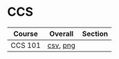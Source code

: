 # CCS

| Course | Overall | Section |
| ------ | ------- | ------- |
| CCS 101 | [csv](https://github.com/UCSD-Historical-Enrollment-Data/2023Fall/blob/main/overall/CCS%20101.csv), [png](https://raw.githubusercontent.com/UCSD-Historical-Enrollment-Data/2023Fall/main/plot_overall/CCS%20101.png) |  |
